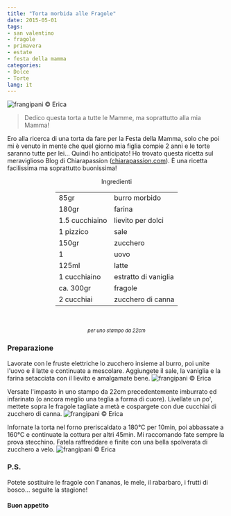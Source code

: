 ```yaml
---
title: "Torta morbida alle Fragole"
date: 2015-05-01
tags:
- san valentino
- fragole
- primavera
- estate
- festa della mamma
categories:
- Dolce
- Torte
lang: it
---
```

![](header.jpg "frangipani © Erica")

> Dedico questa torta a tutte le Mamme, ma soprattutto alla mia Mamma!

Ero alla ricerca di una torta da fare per la Festa della Mamma, solo che poi mi è venuto in mente che quel giorno mia figlia compie 2 anni e le torte saranno tutte per lei... Quindi ho anticipato! Ho trovato questa ricetta sul meraviglioso Blog di Chiarapassion (<a href="http://www.chiarapassion.com/2014/05/per-la-mamma-torta-morbida-alle-fragole.html" target="_blank">chiarapassion.com</a>). È una ricetta facilissima ma soprattutto buonissima!


<div id="wrapper" style="text-align: center">
  <div id="yourdiv" style="display: inline-block;">
    <div class="ingredients">
      <div class="ingredients-title">Ingredienti</div>
      <table>
        <tbody>
          <tr>
            <td>85gr</td>
            <td>burro morbido</td>
          </tr>
          <tr>
            <td>180gr</td>
            <td>farina</td>
          </tr>
          <tr>
            <td>1.5 cucchiaino</td>
            <td>lievito per dolci</td>
          </tr>
          <tr>
            <td>1 pizzico</td>
            <td>sale</td>
          </tr>
          <tr>
            <td>150gr</td>
            <td>zucchero</td>
          </tr>
          <tr>
            <td>1</td>
            <td>uovo</td>
          </tr>
          <tr>
            <td>125ml</td>
            <td>latte</td>
          </tr>
          <tr>
            <td>1 cucchiaino</td>
            <td>estratto di vaniglia</td>
          </tr>
          <tr>
            <td>ca. 300gr</td>
            <td>fragole</td>
          </tr>
          <tr>
            <td>2 cucchiai</td>
            <td>zucchero di canna</td>
          </tr>
        </tbody>
      </table>
      <br></br>
      <i class="pull-right" style="font-size: 80%;">per uno stampo da 22cm</i>
    </div>
  </div>
</div>


<h3>
  <font color="grey">
    <i class="fa-solid fa-gears"></i>
  </font> Preparazione
</h3>

Lavorate con le fruste elettriche lo zucchero insieme al burro, poi unite l'uovo e il latte e continuate a mescolare. Aggiungete il sale, la vaniglia e la farina setacciata con il lievito e amalgamate bene.
![](impasto.jpg "frangipani © Erica")

Versate l'impasto in uno stampo da 22cm precedentemente imburrato ed infarinato (o ancora meglio una teglia a forma di cuore). Livellate un po', mettete sopra le fragole tagliate a metà e cospargete con due cucchiai di zucchero di canna.
![](teglia.jpg "frangipani © Erica")

Infornate la torta nel forno preriscaldato a 180°C per 10min, poi abbassate a 160°C e continuate la cottura per altri 45min. Mi raccomando fate sempre la prova stecchino. Fatela raffreddare e finite con una bella spolverata di zucchero a velo.
![](risultato.jpg "frangipani © Erica")

<h3>
  <font color="#FFCC00">
    <i class="fa-regular fa-lightbulb"></i>
  </font> P.S.
</h3>

Potete sostituire le fragole con l'ananas, le mele, il rabarbaro, i frutti di bosco... seguite la stagione!

<h4>Buon appetito
  <font color="red">
    <i class="fa-regular fa-face-smile"></i>
  </font>
</h4>
